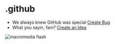 # .github

- We always knew GitHub was special [Create Bug](./.github/ISSUE_TEMPLATE/bug_report.md)
- What you sayin, fam? [Create an Idea](./.github/ISSUE_TEMPLATE/an_idea.md)

![macromedia flash](https://listingslab.com/svg/avatars/flash.svg)
